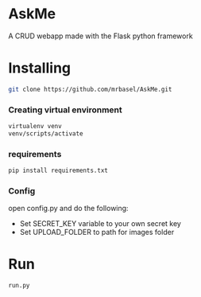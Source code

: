 # AskMe
A CRUD webapp made with the Flask python framework

# Installing
```bash
git clone https://github.com/mrbasel/AskMe.git

```
### Creating virtual environment
```bash
virtualenv venv
venv/scripts/activate
```
### requirements
```bash
pip install requirements.txt
```
### Config

open config.py and do the following:
* Set SECRET_KEY variable to your own secret key
* Set UPLOAD_FOLDER to path for images folder 

# Run
``` bash
run.py
```
